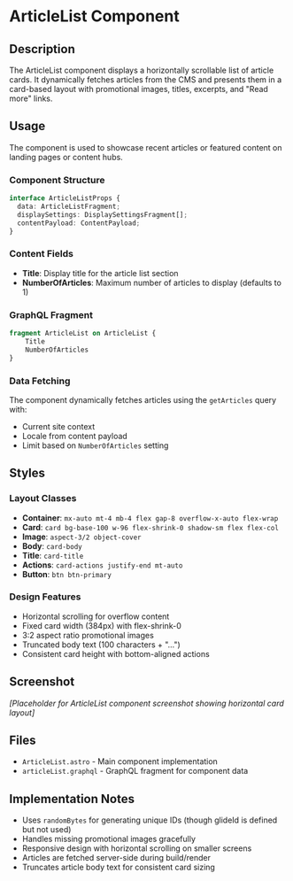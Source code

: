 # ArticleList Component

## Description

The ArticleList component displays a horizontally scrollable list of article cards. It dynamically fetches articles from the CMS and presents them in a card-based layout with promotional images, titles, excerpts, and "Read more" links.

## Usage

The component is used to showcase recent articles or featured content on landing pages or content hubs.

### Component Structure

```typescript
interface ArticleListProps {
  data: ArticleListFragment;
  displaySettings: DisplaySettingsFragment[];
  contentPayload: ContentPayload;
}
```

### Content Fields

- **Title**: Display title for the article list section
- **NumberOfArticles**: Maximum number of articles to display (defaults to 1)

### GraphQL Fragment

```graphql
fragment ArticleList on ArticleList {
    Title
    NumberOfArticles
}
```

### Data Fetching

The component dynamically fetches articles using the `getArticles` query with:
- Current site context
- Locale from content payload
- Limit based on `NumberOfArticles` setting

## Styles

### Layout Classes
- **Container**: `mx-auto mt-4 mb-4 flex gap-8 overflow-x-auto flex-wrap`
- **Card**: `card bg-base-100 w-96 flex-shrink-0 shadow-sm flex flex-col`
- **Image**: `aspect-3/2 object-cover`
- **Body**: `card-body`
- **Title**: `card-title`
- **Actions**: `card-actions justify-end mt-auto`
- **Button**: `btn btn-primary`

### Design Features
- Horizontal scrolling for overflow content
- Fixed card width (384px) with flex-shrink-0
- 3:2 aspect ratio promotional images
- Truncated body text (100 characters + "...")
- Consistent card height with bottom-aligned actions

## Screenshot

*[Placeholder for ArticleList component screenshot showing horizontal card layout]*

## Files

- `ArticleList.astro` - Main component implementation
- `articleList.graphql` - GraphQL fragment for component data

## Implementation Notes

- Uses `randomBytes` for generating unique IDs (though glideId is defined but not used)
- Handles missing promotional images gracefully
- Responsive design with horizontal scrolling on smaller screens
- Articles are fetched server-side during build/render
- Truncates article body text for consistent card sizing